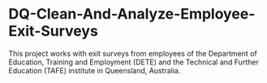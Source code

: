 # DQ-Clean-And-Analyze-Employee-Exit-Surveys
This project works with exit surveys from employees of the Department of Education, Training and Employment (DETE) and the Technical and Further Education (TAFE) institute in Queensland, Australia.
